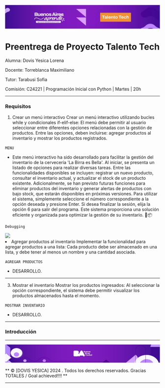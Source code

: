 <div aling="center">
    <img src="/img/Banner.jpg">
</div>

# Preentrega de Proyecto Talento Tech


Alumna: Dovis Yesica Lorena

Docente: Torreblanca Maximiliano

Tutor: Tarabusi Sofia

Comisión: C24221 | Programación Inicial con Python | Martes | 20h

___

### Requisitos 

1. Crear un menú interactivo
Crear un menú interactivo utilizando bucles while y condicionales if-elif-else: 
El menú debe permitir al usuario seleccionar entre diferentes opciones relacionadas con la gestión de productos. 
Entre las opciones, deben incluirse: agregar productos al inventario y mostrar los productos registrados.

`MENU`  
+ Este menú interactivo ha sido desarrollado para facilitar la gestión del inventario de la cervecería 'La Birra es Bella'. Al iniciar, se presenta un listado de opciones para realizar diversas tareas. Entre las funcionalidades disponibles se incluyen: registrar un nuevo producto, consultar el inventario actual, y actualizar el stock de un producto existente. Adicionalmente, se han previsto futuras funciones para eliminar productos del inventario y generar alertas de productos con bajo stock, que estarán disponibles en próximas versiones. Para utilizar el sistema, simplemente seleccione el número correspondiente a la opción deseada y presione Enter. Si desea finalizar la sesión, elija la opción 6 para salir del programa. Este sistema proporciona una solución eficiente y organizada para optimizar la gestión de su inventario. 🍺📦

`Debugging` 

<div aling="center">
    <img src="/img/menu.jpg>
</div>

___


2. Agregar productos al inventario
Implementar la funcionalidad para agregar productos a una lista: 
Cada producto debe ser almacenado en una lista, y debe tener al menos un nombre y una cantidad asociada.

`AGREGAR PRODUCTOS`  
+ DESARROLLO.

___



3. Mostrar el inventario
Mostrar los productos ingresados: 
Al seleccionar la opción correspondiente, el sistema debe permitir visualizar los productos almacenados hasta el momento.

`MOSTRAR INVENTARIO`  
+ DESARROLLO.

___

### Introducción



___

<div aling="center">
    <img src="/img/bannerdown.jpg">
</div>

**    ©     [DOVIS YESICA]   2024  . Todos los derechos reservados.   Gracias TOTALES / Goal achieved!!!!   **

___
